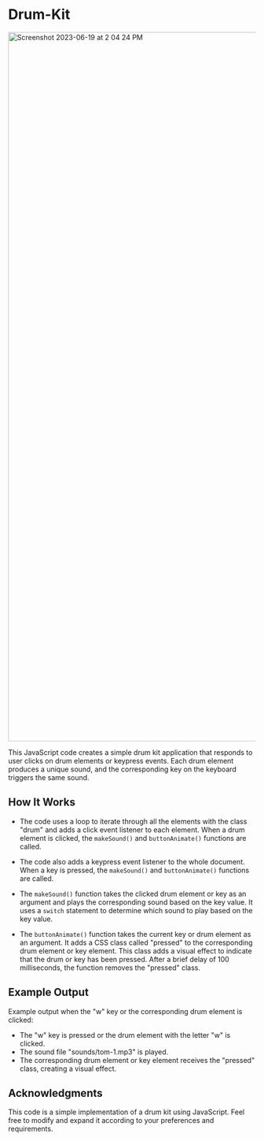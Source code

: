 # Drum-Kit

<img width="1440" alt="Screenshot 2023-06-19 at 2 04 24 PM" src="https://github.com/0xJeu/Drum-Kit/assets/129988927/62b88e2c-ee6e-4710-ab02-9bfb3199faca">

This JavaScript code creates a simple drum kit application that responds to user clicks on drum elements or keypress events. Each drum element produces a unique sound, and the corresponding key on the keyboard triggers the same sound.

## How It Works

- The code uses a loop to iterate through all the elements with the class "drum" and adds a click event listener to each element. When a drum element is clicked, the `makeSound()` and `buttonAnimate()` functions are called.

- The code also adds a keypress event listener to the whole document. When a key is pressed, the `makeSound()` and `buttonAnimate()` functions are called.

- The `makeSound()` function takes the clicked drum element or key as an argument and plays the corresponding sound based on the key value. It uses a `switch` statement to determine which sound to play based on the key value.

- The `buttonAnimate()` function takes the current key or drum element as an argument. It adds a CSS class called "pressed" to the corresponding drum element or key element. This class adds a visual effect to indicate that the drum or key has been pressed. After a brief delay of 100 milliseconds, the function removes the "pressed" class.

## Example Output

Example output when the "w" key or the corresponding drum element is clicked:

- The "w" key is pressed or the drum element with the letter "w" is clicked.
- The sound file "sounds/tom-1.mp3" is played.
- The corresponding drum element or key element receives the "pressed" class, creating a visual effect.

## Acknowledgments

This code is a simple implementation of a drum kit using JavaScript. Feel free to modify and expand it according to your preferences and requirements.
